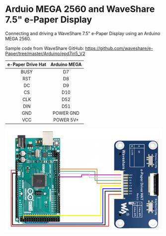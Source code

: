 # Arduio MEGA 2560 and WaveShare 7.5" e-Paper Display
Connecting and driving a WaveShare 7.5" e-Paper Display using an Arduino MEGA 2560.

Sample code from WaveShare GitHub:
https://github.com/waveshare/e-Paper/tree/master/Arduino/epd7in5_V2

| e-Paper Drive Hat | Arduino MEGA    |
| :-------------:   | :-------------: |
| BUSY              | D7              |
| RST               | D8              |
| DC                | D9              |
| CS                | D10             |
| CLK               | D52             |
| DIN               | D51             |
| GND               | POWER GND       |
| VCC               | POWER 5V+       |

![alt text](https://raw.githubusercontent.com/cvasquez-github/arduino-mega-epaper/main/arduino-mega-epaper-hat.png)
